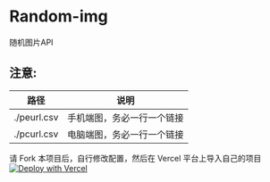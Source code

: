 # Random-img

随机图片API


## 注意:

| 路径            | 说明                                                    |
| --------------- | ------------------------------------------------------- |
| ./peurl.csv     | 手机端图，务必一行一个链接                 |
| ./pcurl.csv     | 电脑端图，务必一行一个链接                 |

请 Fork 本项目后，自行修改配置，然后在 Vercel 平台上导入自己的项目  
[![Deploy with Vercel](https://vercel.com/button)](https://vercel.com/import/git?s=https://github.com/hurangit/vercel-img)
